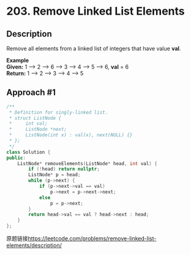 # 203. Remove Linked List Elements

## Description
>
Remove all elements from a linked list of integers that have value **val**.

**Example**    
**Given:** 1 --> 2 --> 6 --> 3 --> 4 --> 5 --> 6, **val** = 6    
**Return:** 1 --> 2 --> 3 --> 4 --> 5

## Approach #1
```C++
/**
 * Definition for singly-linked list.
 * struct ListNode {
 *     int val;
 *     ListNode *next;
 *     ListNode(int x) : val(x), next(NULL) {}
 * };
 */
class Solution {
public:
    ListNode* removeElements(ListNode* head, int val) {
        if (!head) return nullptr;
        ListNode* p = head;
        while (p->next) {
            if (p->next->val == val) 
                p->next = p->next->next;
            else
                p = p->next;
        }
        return head->val == val ? head->next : head;
    }
};
```

原题链接<https://leetcode.com/problems/remove-linked-list-elements/description/>